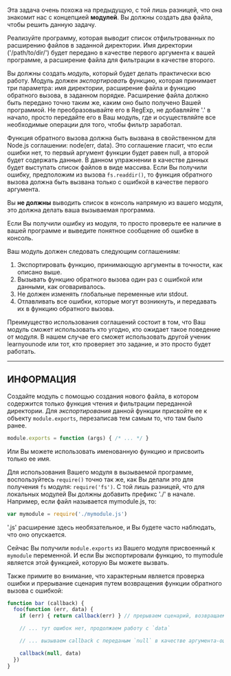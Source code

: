 Эта задача очень похожа на предыдущую, с той лишь разницей, что она знакомит нас с концепцией **модулей**. Вы должны создать два файла, чтобы решить данную задачу.

Реализуйте программу, которая выводит список отфильтрованных по расширению файлов в заданной директории. Имя директории ('/path/to/dir/') будет передано в качестве первого аргумента к вашей программе, а расширение файла для фильтрации в качестве второго.

Вы должны создать *модуль*, который будет делать практически всю работу. Модуль должен *экспортировать* функцию, которая принимает три параметра: имя директории, расширение файла и функцию обратного вызова, в заданном порядке. Расширение файла должно быть передано точно таким же, каким оно было получено Вашей программой. Не преобразовывайте его в RegExp, не добавляйте '.' в начало, просто передайте его в Ваш модуль, где и осуществляйте все необходимые операции для того, чтобы фильтр заработал.

Функция обратного вызова должна быть вызвана в свойственном для Node.js соглашении: node(err, data). Это соглашение гласит, что если ошибки нет, то первый аргумент функции будет равен null, а второй будет содержать данные. В данном упражнении в качестве данных будет выступать список файлов в виде массива. Если Вы получили ошибку, предположим из вызова `fs.readdir()`, то функция обратного вызова должна быть вызвана только с ошибкой в качестве первого аргумента.

Вы **не должны** выводить список в консоль напрямую из вашего модуля, это должна делать ваша вызываемая программа.

Если Вы получили ошибку из модуля, то просто проверьте ее наличие в вашей программе и выведите понятное сообщение об ошибке в консоль.

Ваш модуль должен следовать следующим соглашениям:

1. Экспортировать функцию, принимающую аргументы в точности, как описано выше.
2. Вызывать функцию обратного вызова один раз с ошибкой или данными, как оговаривалось.
3. Не должен изменять глобальные переменные или stdout.
4. Отлавливать все ошибки, которые могут возникнуть, и передавать их в функцию обратного вызова.

Преимущество использования соглашений состоит в том, что Ваш модуль сможет использовать кто угодно, кто ожидает такое поведение от модуля. В нашем случае его сможет использовать другой ученик learnyounode или тот, кто проверяет это задание, и это просто будет работать.

----------------------------------------------------------------------
## ИНФОРМАЦИЯ

Создайте модуль с помощью создания нового файла, в котором содержится только функция чтения и фильтрации переданной директории. Для *экспортирования* данной функции присвойте ее к объекту `module.exports`, перезаписав тем самым то, что там было ранее.

```js
module.exports = function (args) { /* ... */ }
```

Или Вы можете использовать именованную функцию и присвоить только ее имя.

Для использования Вашего модуля в вызываемой программе, воспользуйтесь `require()` точно так же, как Вы делали это для получения `fs` модуля: `require('fs')`. С той лишь разницей, что для локальных модулей Вы должны добавить префикс './' в начале. Например, если файл называется mymodule.js, то:

```js
var mymodule = require('./mymodule.js')
```

'.js' расширение здесь необязательное, и Вы будете часто наблюдать, что оно опускается.

Сейчас Вы получили `module.exports` из Вашего модуля присвоенный к `mymodule` переменной. И если Вы экспортировали функцию, то mymodule является этой функцией, которую Вы можете вызвать.

Также примите во внимание, что характерным является проверка ошибки и прерывание сценария путем возвращения функции обратного вызова с ошибкой:

```js
function bar (callback) {
  foo(function (err, data) {
    if (err) { return callback(err) } // прерываем сценарий, возвращаем ошибку

    // ... тут ошибок нет, продолжаем работу с `data`

    // ... вызываем callback с переданым `null` в качестве аргумента-ошибки

    callback(null, data)
  })
}
```
